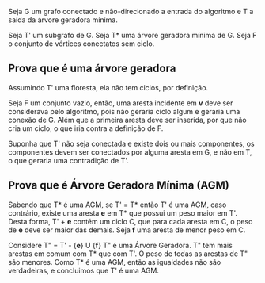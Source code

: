 Seja G um grafo conectado e não-direcionado a entrada do algoritmo e T a saída da árvore geradora mínima.

Seja T' um subgrafo de G.
Seja T* uma árvore geradora mínima de G.
Seja F o conjunto de vértices conectatos sem ciclo.


## Prova que é uma árvore geradora

Assumindo T' uma floresta, ela não tem ciclos, por definição.

Seja F um conjunto vazio, então, uma aresta incidente em **v** deve ser considerava pelo algoritmo, pois não geraria ciclo algum e geraria uma conexão de G. Além que a primeira aresta deve ser inserida, por que não cria um ciclo, o que iria contra a definição de F.

Suponha que T' não seja conectada e existe dois ou mais componentes, os componentes devem ser conectados por alguma aresta em G, e não em T, o que geraria uma contradição de T'.


## Prova que é Árvore Geradora Mínima (AGM)

Sabendo que T* é uma AGM, se T' = T* então T' é uma AGM, caso contrário, existe uma aresta **e** em T* que possui um peso maior em T'. Desta forma, T' + **e** contém um ciclo C, que para cada aresta em C, o peso de **e** deve ser maior das demais. Seja **f** uma aresta de menor peso em C.

Considere T" = T' - {**e**} U {**f**}
T" é uma Árvore Geradora.
T" tem mais arestas em comum com T* que com T'.
O peso de todas as arestas de T" são menores.
Como T* é uma AGM, então as igualdades não são verdadeiras, e concluimos que T' é uma AGM.
